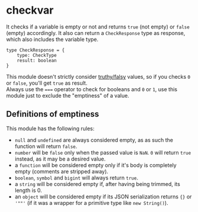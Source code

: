 # checkvar

It checks if a variable is empty or not and returns `true` (not empty) or `false` (empty) accordingly. It also can return a `CheckResponse` type as response, which also includes the variable type.  

```typescrypt
type CheckResponse = {
    type: CheckType
    result: boolean
}
```

This module doesn't strictly consider [truthy/falsy](https://developer.mozilla.org/en-US/docs/Glossary/Falsy) values, so if you checks `0` or `false`, you'll get `true` as result.  
Always use the `===` operator to check for booleans and `0` or `1`, use this module just to exclude the "emptiness" of a value.

## Definitions of emptiness

This module has the following rules:

* `null` and `undefined` are always considered empty, as as such the function will return `false`.
* `number` will be `false` only when the passed value is `NaN`. `0` will return `true` instead, as it may be a desired value.
* a `function` will be considered empty only if it's body is completely empty (comments are stripped away).
* `boolean`, `symbol` and `bigint` will always return `true`.
* a `string` will be considered empty if, after having being trimmed, its length is 0.
* an `object` will be considered empty if its JSON serialization returns `{}` or `'""'` (if it was a wrapper for a primitive type like `new String()`).
